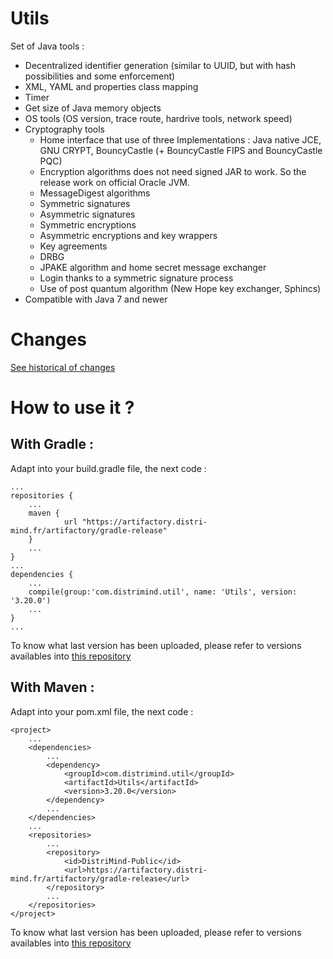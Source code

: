 # Utils
Set of Java tools :
* Decentralized identifier generation (similar to UUID, but with hash possibilities and some enforcement)
* XML, YAML and properties class mapping
* Timer
* Get size of Java memory objects
* OS tools (OS version, trace route, hardrive tools, network speed)
* Cryptography tools
	* Home interface that use of three Implementations : Java native JCE, GNU CRYPT, BouncyCastle (+ BouncyCastle FIPS and BouncyCastle PQC)
	* Encryption algorithms does not need signed JAR to work. So the release work on official Oracle JVM.
	* MessageDigest algorithms
	* Symmetric signatures
	* Asymmetric signatures
	* Symmetric encryptions
	* Asymmetric encryptions and key wrappers
	* Key agreements
	* DRBG
	* JPAKE algorithm and home secret message exchanger
	* Login thanks to a symmetric signature process
	* Use of post quantum algorithm (New Hope key exchanger, Sphincs)
* Compatible with Java 7 and newer

# Changes

[See historical of changes](./versions.md)

# How to use it ?
## With Gradle :

Adapt into your build.gradle file, the next code :

	...
	repositories {
		...
		maven {
	       		url "https://artifactory.distri-mind.fr/artifactory/gradle-release"
	   	}
		...
	}
	...
	dependencies {
		...
		compile(group:'com.distrimind.util', name: 'Utils', version: '3.20.0')
		...
	}
	...

To know what last version has been uploaded, please refer to versions availables into [this repository](https://artifactory.distri-mind.fr/artifactory/DistriMind-Public/com/distrimind/util/Utils/)
## With Maven :
Adapt into your pom.xml file, the next code :

	<project>
		...
		<dependencies>
			...
			<dependency>
				<groupId>com.distrimind.util</groupId>
				<artifactId>Utils</artifactId>
				<version>3.20.0</version>
			</dependency>
			...
		</dependencies>
		...
		<repositories>
			...
			<repository>
				<id>DistriMind-Public</id>
				<url>https://artifactory.distri-mind.fr/artifactory/gradle-release</url>
			</repository>
			...
		</repositories>
	</project>

To know what last version has been uploaded, please refer to versions availables into [this repository](https://artifactory.distri-mind.fr/artifactory/DistriMind-Public/com/distrimind/util/Utils/)
